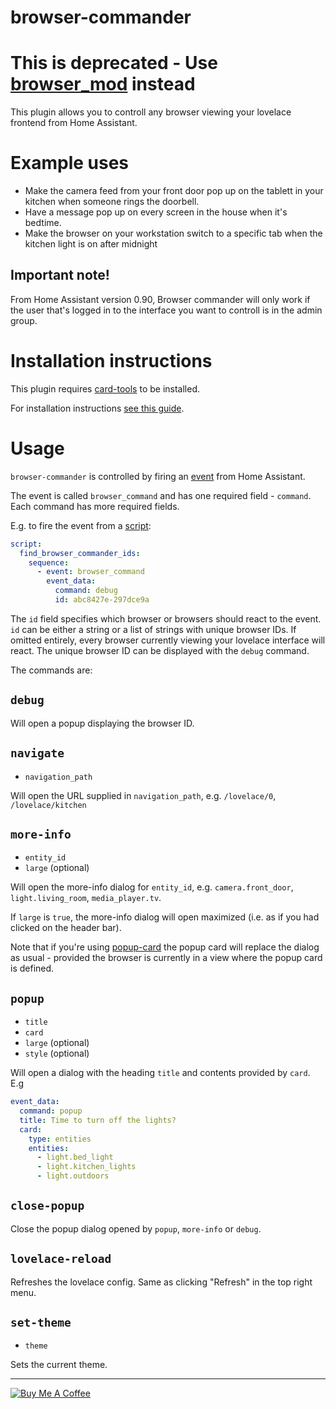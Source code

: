 browser-commander
=================

# This is deprecated - Use [browser_mod](https://github.com/thomasloven/hass-browser_mod) instead

This plugin allows you to controll any browser viewing your lovelace frontend from Home Assistant.

# Example uses

- Make the camera feed from your front door pop up on the tablett in your kitchen when someone rings the doorbell.
- Have a message pop up on every screen in the house when it's bedtime.
- Make the browser on your workstation switch to a specific tab when the kitchen light is on after midnight

## Important note!
From Home Assistant version 0.90, Browser commander will only work if the user that's logged in to the interface you want to controll is in the admin group.

# Installation instructions

This plugin requires [card-tools](https://github.com/thomasloven/lovelace-card-tools) to be installed.

For installation instructions [see this guide](https://github.com/thomasloven/hass-config/wiki/Lovelace-Plugins).

# Usage

`browser-commander` is controlled by firing an [event](https://www.home-assistant.io/docs/configuration/events/) from Home Assistant.

The event is called `browser_command` and has one required field - `command`. Each command has more required fields.

E.g. to fire the event from a [script](https://www.home-assistant.io/docs/scripts/):
```yaml
script:
  find_browser_commander_ids:
    sequence:
      - event: browser_command
        event_data:
          command: debug
          id: abc8427e-297dce9a
```

The `id` field specifies which browser or browsers should react to the event. `id` can be either a string or a list of strings with unique browser IDs. If omitted entirely, every browser currently viewing your lovelace interface will react. The unique browser ID can be displayed with the `debug` command.

The commands are:

## `debug`

Will open a popup displaying the browser ID.

## `navigate`

- `navigation_path`

Will open the URL supplied in `navigation_path`, e.g. `/lovelace/0`, `/lovelace/kitchen`

## `more-info`

- `entity_id`
- `large` (optional)

Will open the more-info dialog for `entity_id`, e.g. `camera.front_door`, `light.living_room`, `media_player.tv`.

If `large` is `true`, the more-info dialog will open maximized (i.e. as if you had clicked on the header bar).

Note that if you're using [popup-card](https://github.com/thomasloven/lovelace-popup-card) the popup card will replace the dialog as usual - provided the browser is currently in a view where the popup card is defined.

## `popup`

- `title`
- `card`
- `large` (optional)
- `style` (optional)

Will open a dialog with the heading `title` and contents provided by `card`.
E.g
```yaml
event_data:
  command: popup
  title: Time to turn off the lights?
  card:
    type: entities
    entities:
      - light.bed_light
      - light.kitchen_lights
      - light.outdoors
```

## `close-popup`

Close the popup dialog opened by `popup`, `more-info` or `debug`.

## `lovelace-reload`
Refreshes the lovelace config. Same as clicking "Refresh" in the top right menu.

## `set-theme`

- `theme`

Sets the current theme.

---
<a href="https://www.buymeacoffee.com/uqD6KHCdJ" target="_blank"><img src="https://www.buymeacoffee.com/assets/img/custom_images/white_img.png" alt="Buy Me A Coffee" style="height: auto !important;width: auto !important;" ></a>
